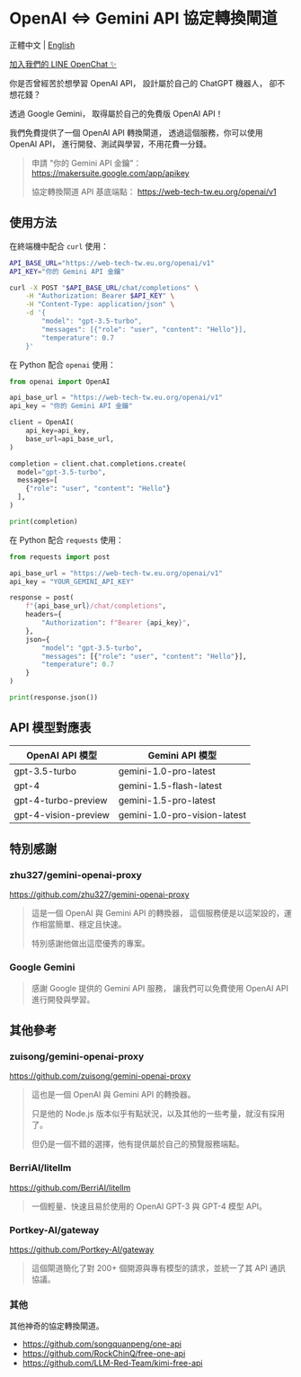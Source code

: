 # OpenAI <=> Gemini API 協定轉換閘道

正體中文 | [English](README.md)

[加入我們的 LINE OpenChat ✨](https://ncurl.xyz/s/wPDojAySg)

你是否曾經苦於想學習 OpenAI API，
設計屬於自己的 ChatGPT 機器人，
卻不想花錢？

透過 Google Gemini，
取得屬於自己的免費版 OpenAI API！

我們免費提供了一個 OpenAI API 轉換閘道，
透過這個服務，你可以使用 OpenAI API，
進行開發、測試與學習，不用花費一分錢。

> 申請 "你的 Gemini API 金鑰"： <https://makersuite.google.com/app/apikey>
> 
> 協定轉換閘道 API 基底端點： <https://web-tech-tw.eu.org/openai/v1>

## 使用方法

在終端機中配合 `curl` 使用：

```sh
API_BASE_URL="https://web-tech-tw.eu.org/openai/v1"
API_KEY="你的 Gemini API 金鑰"

curl -X POST "$API_BASE_URL/chat/completions" \
    -H "Authorization: Bearer $API_KEY" \
    -H "Content-Type: application/json" \
    -d '{
        "model": "gpt-3.5-turbo",
        "messages": [{"role": "user", "content": "Hello"}],
        "temperature": 0.7
    }'
```

在 Python 配合 `openai` 使用：

```python
from openai import OpenAI

api_base_url = "https://web-tech-tw.eu.org/openai/v1"
api_key = "你的 Gemini API 金鑰"

client = OpenAI(
    api_key=api_key,
    base_url=api_base_url,
)

completion = client.chat.completions.create(
  model="gpt-3.5-turbo",
  messages=[
    {"role": "user", "content": "Hello"}
  ],
)

print(completion)
```

在 Python 配合 `requests` 使用：

```python
from requests import post

api_base_url = "https://web-tech-tw.eu.org/openai/v1"
api_key = "YOUR_GEMINI_API_KEY"

response = post(
    f"{api_base_url}/chat/completions",
    headers={
        "Authorization": f"Bearer {api_key}",
    },
    json={
        "model": "gpt-3.5-turbo",
        "messages": [{"role": "user", "content": "Hello"}],
        "temperature": 0.7
    }
)

print(response.json())
```

## API 模型對應表

| OpenAI API 模型      | Gemini API 模型              |
| -------------------- | ---------------------------- |
| gpt-3.5-turbo        | gemini-1.0-pro-latest        |
| gpt-4                | gemini-1.5-flash-latest      |
| gpt-4-turbo-preview  | gemini-1.5-pro-latest        |
| gpt-4-vision-preview | gemini-1.0-pro-vision-latest |

## 特別感謝

### zhu327/gemini-openai-proxy

<https://github.com/zhu327/gemini-openai-proxy>

> 這是一個 OpenAI 與 Gemini API 的轉換器，
> 這個服務便是以這架設的，運作相當簡單、穩定且快速。
> 
> 特別感謝他做出這麼優秀的專案。

### Google Gemini

> 感謝 Google 提供的 Gemini API 服務，
> 讓我們可以免費使用 OpenAI API 進行開發與學習。

## 其他參考

### zuisong/gemini-openai-proxy

<https://github.com/zuisong/gemini-openai-proxy>

> 這也是一個 OpenAI 與 Gemini API 的轉換器。
> 
> 只是他的 Node.js 版本似乎有點狀況，以及其他的一些考量，就沒有採用了。
> 
> 但仍是一個不錯的選擇，他有提供屬於自己的預覽服務端點。

### BerriAI/litellm

<https://github.com/BerriAI/litellm>

> 一個輕量、快速且易於使用的 OpenAI GPT-3 與 GPT-4 模型 API。

### Portkey-AI/gateway

<https://github.com/Portkey-AI/gateway>

> 這個閘道簡化了對 200+ 個開源與專有模型的請求，並統一了其 API 通訊協議。

### 其他

其他神奇的協定轉換閘道。

- <https://github.com/songquanpeng/one-api>
- <https://github.com/RockChinQ/free-one-api>
- <https://github.com/LLM-Red-Team/kimi-free-api>
